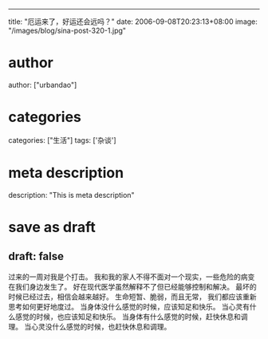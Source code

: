 
---
title: "厄运来了，好运还会远吗？"
date: 2006-09-08T20:23:13+08:00
image: "/images/blog/sina-post-320-1.jpg"
# author
author: ["urbandao"]
# categories
categories: ["生活"]
tags: ['杂谈']
# meta description
description: "This is meta description"
# save as draft
draft: false
---

过来的一周对我是个打击。
我和我的家人不得不面对一个现实，一些危险的病变在我们身边发生了。
好在现代医学虽然解释不了但已经能够控制和解决。
最坏的时候已经过去，相信会越来越好。
生命短暂、脆弱，而且无常，
我们都应该重新思考如何更好地度过。
当身体没什么感觉的时候，应该知足和快乐。
当心灵有什么感觉的时候，也应该知足和快乐。
当身体有什么感觉的时候，赶快休息和调理。
当心灵没什么感觉的时候，也赶快休息和调理。
